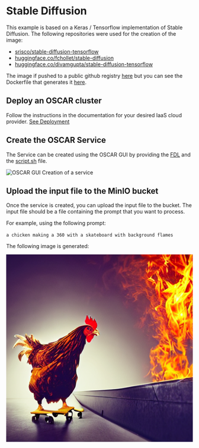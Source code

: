 # Stable Diffusion

This example is based on a Keras / Tensorflow implementation of Stable Diffusion. The following repositories were used for the creation of the image:

* [srisco/stable-diffusion-tensorflow](https://github.com/srisco/stable-diffusion-tensorflow)
* [huggingface.co/fchollet/stable-diffusion](https://huggingface.co/fchollet/stable-diffusion)
* [huggingface.co/divamgupta/stable-diffusion-tensorflow](https://huggingface.co/divamgupta/stable-diffusion-tensorflow/)

The image if pushed to a public github registry [here](ghcr.io/grycap/stable-diffusion-tf:latest) but you can see the Dockerfile that generates it [here](Dockerfile).

## Deploy an OSCAR cluster
Follow the instructions in the documentation for your desired IaaS cloud provider.
[See Deployment](https://docs.oscar.grycap.net/)

## Create the OSCAR Service

The Service can be created using the OSCAR GUI by providing the [FDL](stable-diff.yaml) and the [script.sh](script.sh) file.

![OSCAR GUI Creation of a service](https://oscar.grycap.net/images/blog/post-20210803-1/create_service_gui.png)

## Upload the input file to the MinIO bucket

Once the service is created, you can upload the input file to the bucket. The input file should be a file containing the prompt that you want to process.

For example, using the following prompt:

`a chicken making a 360 with a skateboard with background flames`

The following image is generated:

![Cool chicken](prompt.txt.png)